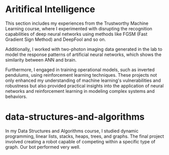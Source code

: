 # Aritifical Intelligence

This section includes my experiences from the Trustworthy Machine Learning course, where I experimented with disrupting the recognition capabilities of deep neural networks using methods like FGSM (Fast Gradient Sign Method) and DeepFool and so on. 

Additionally, I worked with two-photon imaging data generated in the lab to model the response patterns of artificial neural networks, which shows the similarity between ANN and brain. 

Furthermore, I engaged in training operational models, such as inverted pendulums, using reinforcement learning techniques. These projects not only enhanced my understanding of machine learning's vulnerabilities and robustness but also provided practical insights into the application of neural networks and reinforcement learning in modeling complex systems and behaviors.

# data-structures-and-algorithms

In my Data Structures and Algorithms course, I studied dynamic programming, linear lists, stacks, heaps, trees, and graphs. The final project involved creating a robot capable of competing within a specific type of graph. Our bot performed very well.

